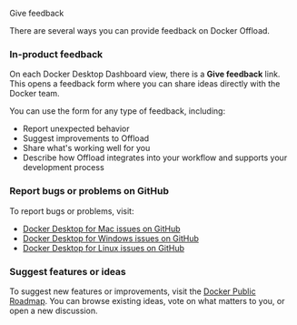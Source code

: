 Give feedback


There are several ways you can provide feedback on Docker Offload.

### In-product feedback

On each Docker Desktop Dashboard view, there is a **Give feedback** link. This
opens a feedback form where you can share ideas directly with the Docker team.

You can use the form for any type of feedback, including:

- Report unexpected behavior
- Suggest improvements to Offload
- Share what's working well for you
- Describe how Offload integrates into your workflow and supports your development process

### Report bugs or problems on GitHub

To report bugs or problems, visit:
- [Docker Desktop for Mac issues on
GitHub](https://github.com/docker/for-mac/issues)
- [Docker Desktop for Windows issues on GitHub](https://github.com/docker/for-win/issues)
- [Docker Desktop for Linux issues on
GitHub](https://github.com/docker/desktop-linux/issues)

### Suggest features or ideas

To suggest new features or improvements, visit the [Docker Public
Roadmap](https://github.com/docker/roadmap/discussions). You can browse existing
ideas, vote on what matters to you, or open a new discussion.
